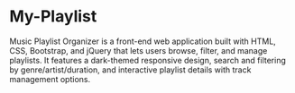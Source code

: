 # My-Playlist
Music Playlist Organizer is a front-end web application built with HTML, CSS, Bootstrap, and jQuery that lets users browse, filter, and manage playlists. It features a dark-themed responsive design, search and filtering by genre/artist/duration, and interactive playlist details with track management options.

